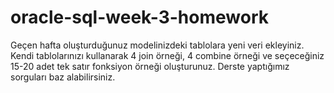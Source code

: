 # oracle-sql-week-3-homework

Geçen hafta oluşturduğunuz modelinizdeki tablolara yeni veri ekleyiniz.
Kendi tablolarınızı kullanarak 4 join örneği, 4 combine örneği ve seçeceğiniz 15-20 adet tek satır fonksiyon örneği oluşturunuz.
Derste yaptığımız sorguları baz alabilirsiniz.

